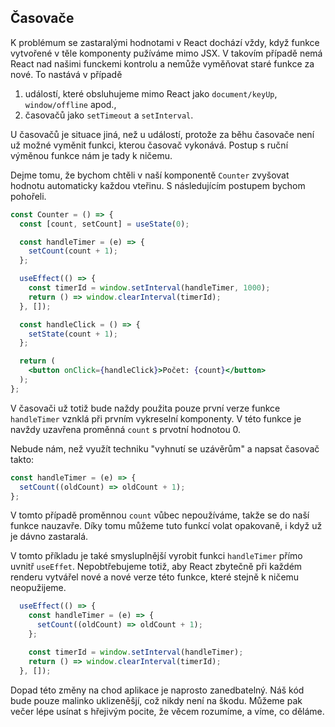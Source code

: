 ## Časovače

K problémum se zastaralými hodnotami v React dochází vždy, když funkce vytvořené v těle komponenty pužíváme mimo JSX. V takovím případě nemá React nad našimi funckemi kontrolu a nemůže vyměňovat staré funkce za nové. To nastává v případě

1. událostí, které obsluhujeme mimo React jako `document/keyUp`, `window/offline` apod.,
1. časovačů jako `setTimeout` a `setInterval`.

U časovačů je situace jiná, než u událostí, protože za běhu časovače není už možné vyměnit funkci, kterou časovač vykonává. Postup s ruční výměnou funkce nám je tady k ničemu.

Dejme tomu, že bychom chtěli v naší komponentě `Counter` zvyšovat hodnotu automaticky každou vteřinu. S následujícím postupem bychom pohořeli.

```jsx
const Counter = () => {
  const [count, setCount] = useState(0);

  const handleTimer = (e) => {
    setCount(count + 1);
  };

  useEffect(() => {
    const timerId = window.setInterval(handleTimer, 1000);
    return () => window.clearInterval(timerId);
  }, []);

  const handleClick = () => {
    setState(count + 1);
  };

  return (
    <button onClick={handleClick}>Počet: {count}</button>
  );
};
```

V časovači už totiž bude naždy použita pouze první verze funkce `handleTimer` vznklá při prvním vykreselní komponenty. V této funkce je navždy uzavřena proměnná `count` s prvotní hodnotou 0.

Nebude nám, než využít techniku "vyhnutí se uzávěrům" a napsat časovač takto:

```js
const handleTimer = (e) => {
  setCount((oldCount) => oldCount + 1);
};
```

V tomto případě proměnnou `count` vůbec nepoužíváme, takže se do naší funkce nauzavře. Díky tomu můžeme tuto funkcí volat opakovaně, i když už je dávno zastaralá.

V tomto příkladu je také smysluplnější vyrobit funkci `handleTimer` přímo uvnitř `useEffet`. Nepobtřebujeme totiž, aby React zbytečně při každém renderu vytvářel nové a nové verze této funkce, které stejně k ničemu neopužijeme.

```jsx
  useEffect(() => {
    const handleTimer = (e) => {
      setCount((oldCount) => oldCount + 1);
    };

    const timerId = window.setInterval(handleTimer);
    return () => window.clearInterval(timerId);
  }, []);
```

Dopad této změny na chod aplikace je naprosto zanedbatelný. Náš kód bude pouze malinko uklizeněšjí, což nikdy není na škodu. Můžeme pak večer lépe usínat s hřejivým pocite, že věcem rozumíme, a víme, co děláme.

